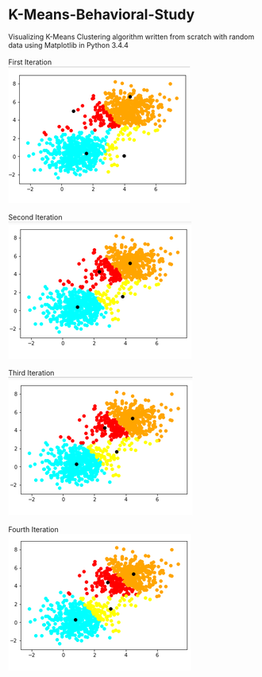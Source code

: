 # K-Means-Behavioral-Study
Visualizing K-Means Clustering algorithm written from scratch with random data using Matplotlib in Python 3.4.4<br />
<br />
First Iteration<br />
![alt text](https://github.com/srijannnd/K-Means-Behavioral-Study/blob/master/1st%20Iteration.png)<br />
<br />
Second Iteration<br />
![alt text](https://github.com/srijannnd/K-Means-Behavioral-Study/blob/master/2nd%20Iteration.png)<br />
<br />
Third Iteration<br />
![alt text](https://github.com/srijannnd/K-Means-Behavioral-Study/blob/master/3rd%20Iteration.png)<br />
<br />
Fourth Iteration<br />
![alt text](https://github.com/srijannnd/K-Means-Behavioral-Study/blob/master/4th%20Iteration.png)<br />
